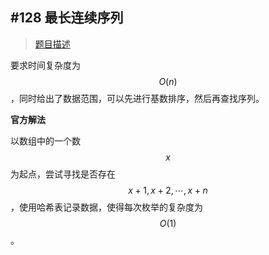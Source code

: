 ## #128 最长连续序列

> [题目描述](https://leetcode.cn/problems/longest-consecutive-sequence/)

要求时间复杂度为$$O(n)$$，同时给出了数据范围，可以先进行基数排序，然后再查找序列。

**官方解法**

以数组中的一个数$$x$$为起点，尝试寻找是否存在$$x+1, x+2, \cdots, x+n$$，使用哈希表记录数据，使得每次枚举的复杂度为$$O(1)$$。

